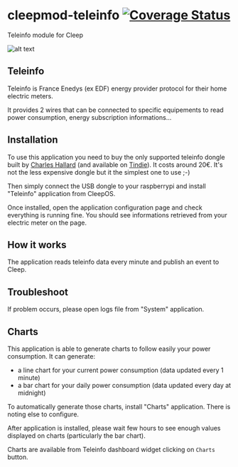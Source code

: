 # cleepmod-teleinfo [![Coverage Status](https://coveralls.io/repos/github/tangb/cleepapp-teleinfo/badge.svg?branch=master)](https://coveralls.io/github/tangb/cleepapp-teleinfo?branch=master)

Teleinfo module for Cleep

![alt text](https://github.com/tangb/cleepmod-teleinfo/raw/master/resources/linky.jpg)

## Teleinfo
Teleinfo is France Enedys (ex EDF) energy provider protocol for their home electric meters.

It provides 2 wires that can be connected to specific equipements to read power consumption, energy subscription informations...

## Installation
To use this application you need to buy the only supported teleinfo dongle built by [Charles Hallard](http://hallard.me/utinfo/) (and available on [Tindie](https://www.tindie.com/products/hallard/micro-teleinfo-v20/)). It costs around 20€. It's not the less expensive dongle but it the simplest one to use ;-)

Then simply connect the USB dongle to your raspberrypi and install "Teleinfo" application from CleepOS.

Once installed, open the application configuration page and check everything is running fine. You should see informations retrieved from your electric meter on the page.

## How it works
The application reads teleinfo data every minute and publish an event to Cleep.

## Troubleshoot
If problem occurs, please open logs file from "System" application.

## Charts
This application is able to generate charts to follow easily your power consumption. It can generate:
* a line chart for your current power consumption (data updated every 1 minute)
* a bar chart for your daily power consumption (data updated every day at midnight)

To automatically generate those charts, install "Charts" application. There is noting else to configure.

After application is installed, please wait few hours to see enough values displayed on charts (particularly the bar chart).

Charts are available from Teleinfo dashboard widget clicking on `Charts` button.
